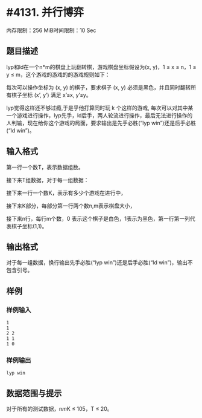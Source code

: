 # #4131. 并行博弈

内存限制：256 MiB时间限制：10 Sec

## 题目描述

lyp和ld在一个n*m的棋盘上玩翻转棋，游戏棋盘坐标假设为(x, y)，1 &le; x &le; n，1 &le; y &le; m，这个游戏的游戏的的游戏规则如下：

每次可以操作坐标为 (x, y) 的棋子，要求棋子 (x, y) 必须是黑色，并且同时翻转所有棋子坐标 (x&rsquo;, y&rsquo;) 满足 x&rsquo;&le;x, y&rsquo;&le;y。

lyp觉得这样还不够过瘾,于是乎他打算同时玩 k 个这样的游戏, 每次可以对其中某一个游戏进行操作，lyp先手，ld后手，两人轮流进行操作，最后无法进行操作的人判输，现在给你这个游戏的局面，要求输出是先手必胜(&ldquo;lyp win&rdquo;)还是后手必胜(&ldquo;ld win&rdquo;)。

## 输入格式

第一行一个数T，表示数据组数。

接下来T组数据，对于每一组数据：

接下来一行一个数K，表示有多少个游戏在进行中，

接下来K部分，每部分第一行两个数n,m表示棋盘大小，

接下来n行，每行m个数，0 表示这个棋子是白色，1表示为黑色，第一行第一列代表棋子坐标(1,1)。

## 输出格式

对于每一组数据，换行输出先手必胜(&ldquo;lyp win&rdquo;)还是后手必胜(&ldquo;ld win&rdquo;)，输出不包含引号。

## 样例

### 样例输入

    
    1
    1
    2 2
    1 1
    1 0
    

### 样例输出

    
    lyp win
    

## 数据范围与提示

对于所有的测试数据，n*m*K &le; 105，T &le; 20。
